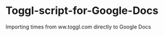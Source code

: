 Toggl-script-for-Google-Docs
============================

Importing times from ww.toggl.com directly to Google Docs